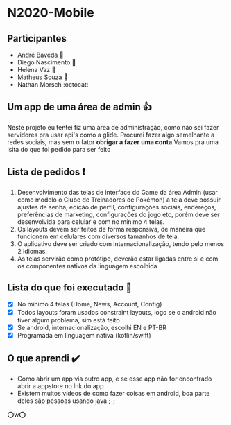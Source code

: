 # N2020-Mobile

## Participantes
- André Baveda :man:
- Diego Nascimento :horse:
- Helena Vaz :penguin:
- Matheus Souza :goat:
- Nathan Morsch :octocat:

## Um app de uma área de admin :+1:

Neste projeto eu ~~tentei~~ fiz uma área de administração, como não sei fazer servidores pra usar api's como a glide.
Procurei fazer algo semelhante a redes sociais, mas sem o fator **obrigar a fazer uma conta**
Vamos pra uma lsita do que foi pedido para ser feito

## Lista de pedidos :exclamation:

1. Desenvolvimento das telas de interface do Game da área Admin (usar como modelo o Clube de Treinadores de Pokémon) a tela deve possuir ajustes de senha, edição de perfil, configurações sociais, endereços, preferências de marketing, configurações do jogo etc, porém deve ser desenvolvida para celular e com no mínimo 4 telas. 
2. Os layouts devem ser feitos de forma responsiva, de maneira que funcionem em celulares com diversos tamanhos de tela.
3. O aplicativo deve ser criado com internacionalização, tendo pelo menos 2 idiomas.
4. As telas servirão como protótipo, deverão estar ligadas entre si e com os componentes nativos da linguagem escolhida

## Lista do que foi executado :eyes:

- [x] No mínimo 4 telas (Home, News, Account, Config)
- [x] Todos layouts foram usados constraint layouts, logo se o android não tiver algum problema, sim está feito
- [x] Se android, internacionalização, escolhi EN e PT-BR
- [x] Programada em linguagem nativa (kotlin/swift)

## O que aprendi :heavy_check_mark:

- Como abrir um app via outro app, e se esse app não for encontrado abrir a appstore no lnk do app
- Existem muitos vídeos de como fazer coisas em android, boa parte deles são pessoas usando java ;-;

:o:w:o:
